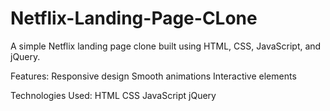 # Netflix-Landing-Page-CLone
A simple Netflix landing page clone built using HTML, CSS, JavaScript, and jQuery.

Features:
Responsive design
Smooth animations
Interactive elements


Technologies Used:
HTML
CSS
JavaScript
jQuery
